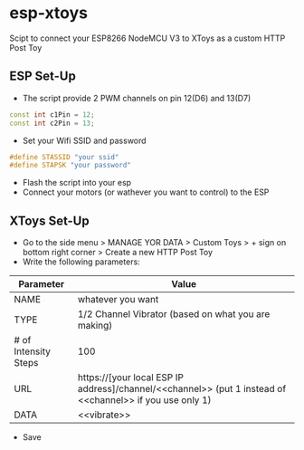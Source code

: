 # esp-xtoys
Scipt to connect your ESP8266 NodeMCU V3 to XToys as a custom HTTP Post Toy

## ESP Set-Up
- The script provide 2 PWM channels on pin 12(D6) and 13(D7)
```c++
const int c1Pin = 12;
const int c2Pin = 13;
```
- Set your Wifi SSID and password
```c++
#define STASSID "your ssid"
#define STAPSK "your password"
```
- Flash the script into your esp
- Connect your motors (or wathever you want to control) to the ESP

## XToys Set-Up
- Go to the side menu > MANAGE YOR DATA > Custom Toys > + sign on bottom right corner > Create a new HTTP Post Toy
- Write the following parameters:

|Parameter|Value|
|-|-|
|NAME|whatever you want|
|TYPE|1/2 Channel Vibrator (based on what you are making)|
|# of Intensity Steps|100|
|URL|https://[your local ESP IP address]/channel/\<\<channel>> (put 1 instead of \<\<channel>> if you use only 1)|
|DATA|\<\<vibrate>>|
- Save
